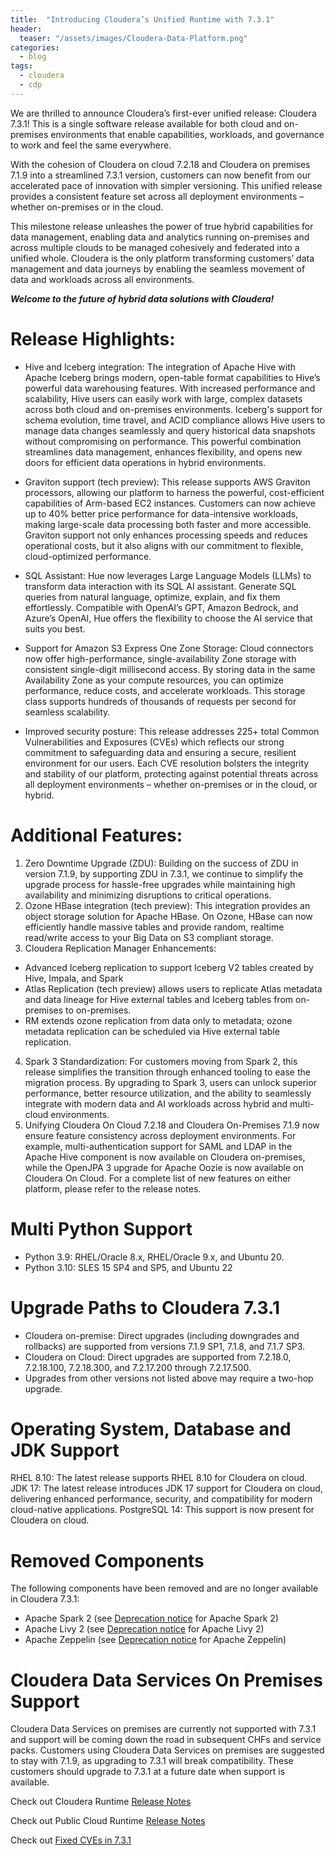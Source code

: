 ```yaml
---
title:  "Introducing Cloudera’s Unified Runtime with 7.3.1"
header:
  teaser: "/assets/images/Cloudera-Data-Platform.png"
categories: 
  - blog
tags:
  - cloudera
  - cdp
---
```


We are thrilled to announce Cloudera’s first-ever unified release: Cloudera 7.3.1!  This is a single software release available for both cloud and on-premises environments that enable capabilities, workloads, and governance to work and feel the same everywhere.

With the cohesion of Cloudera on cloud 7.2.18 and Cloudera on premises 7.1.9 into a streamlined 7.3.1 version, customers can now benefit from our accelerated pace of innovation with simpler versioning. This unified release provides a consistent feature set across all deployment environments – whether on-premises or in the cloud.

This milestone release unleashes the power of true hybrid capabilities for data management, enabling data and analytics running on-premises and across multiple clouds to be managed cohesively and federated into a unified whole. Cloudera is the only platform transforming customers’ data management and data journeys by enabling the seamless movement of data and workloads across all environments.

<b><i>Welcome to the future of hybrid data solutions with Cloudera!</i></b>

# Release Highlights:

- Hive and Iceberg integration: The integration of Apache Hive with Apache Iceberg brings modern, open-table format capabilities to Hive’s powerful data warehousing features. With increased performance and scalability, Hive users can easily work with large, complex datasets across both cloud and on-premises environments. Iceberg's support for schema evolution, time travel, and ACID compliance allows Hive users to manage data changes seamlessly and query historical data snapshots without compromising on performance. This powerful combination streamlines data management, enhances flexibility, and opens new doors for efficient data operations in hybrid environments.

- Graviton support (tech preview): This release supports AWS Graviton processors, allowing our platform to harness the powerful, cost-efficient capabilities of Arm-based EC2 instances. Customers can now achieve up to 40% better price performance for data-intensive workloads, making large-scale data processing both faster and more accessible. Graviton support not only enhances processing speeds and reduces operational costs, but it also aligns with our commitment to flexible, cloud-optimized performance.

- SQL Assistant:  Hue now leverages Large Language Models (LLMs) to transform data interaction with its SQL AI assistant. Generate SQL queries from natural language, optimize, explain, and fix them effortlessly. Compatible with OpenAI’s GPT, Amazon Bedrock, and Azure’s OpenAI, Hue offers the flexibility to choose the AI service that suits you best.

- Support for Amazon S3 Express One Zone Storage: Cloud connectors now offer high-performance, single-availability Zone storage with consistent single-digit millisecond access. By storing data in the same Availability Zone as your compute resources, you can optimize performance, reduce costs, and accelerate workloads. This storage class supports hundreds of thousands of requests per second for seamless scalability.

- Improved security posture: This release addresses 225+ total Common Vulnerabilities and Exposures (CVEs) which reflects our strong commitment to safeguarding data and ensuring a secure, resilient environment for our users. Each CVE resolution bolsters the integrity and stability of our platform, protecting against potential threats across all deployment environments – whether on-premises or in the cloud, or hybrid.

# Additional Features:
1. Zero Downtime Upgrade (ZDU):  Building on the success of ZDU in version 7.1.9, by supporting ZDU in 7.3.1, we continue to simplify the upgrade process for hassle-free upgrades while maintaining high availability and minimizing disruptions to critical operations. 
2. Ozone HBase integration (tech preview): This integration provides an object storage solution for Apache HBase. On Ozone, HBase can now efficiently handle massive tables and provide random, realtime read/write access to your Big Data on S3 compliant storage.
3. Cloudera Replication Manager Enhancements:
  - Advanced Iceberg replication to support Iceberg V2 tables created by Hive, Impala, and Spark
  - Atlas Replication (tech preview) allows users to replicate Atlas metadata and data lineage for Hive external tables and Iceberg tables from on-premises to on-premises.
  - RM extends ozone replication from data only to metadata; ozone metadata replication can be scheduled via Hive external table replication.
4. Spark 3 Standardization:  For customers moving from Spark 2, this release simplifies the transition through enhanced tooling to ease the migration process. By upgrading to Spark 3, users can unlock superior performance, better resource utilization, and the ability to seamlessly integrate with modern data and AI workloads across hybrid and multi-cloud environments.
5. Unifying Cloudera On Cloud 7.2.18 and Cloudera On-Premises 7.1.9 now ensure feature consistency across deployment environments. For example, multi-authentication support for SAML and LDAP in the Apache Hive component is now available on Cloudera on-premises, while the OpenJPA 3 upgrade for Apache Oozie is now available on Cloudera On Cloud. For a complete list of new features on either platform, please refer to the release notes.  

# Multi Python Support
- Python 3.9: RHEL/Oracle 8.x, RHEL/Oracle 9.x, and Ubuntu 20. 
- Python 3.10: SLES 15 SP4 and SP5, and Ubuntu 22

# Upgrade Paths to Cloudera 7.3.1
- Cloudera on-premise: Direct upgrades (including downgrades and rollbacks) are supported from versions 7.1.9 SP1, 7.1.8, and 7.1.7 SP3.
- Cloudera on Cloud: Direct upgrades are supported from 7.2.18.0, 7.2.18.100, 7.2.18.300, and 7.2.17.200 through 7.2.17.500.
- Upgrades from other versions not listed above may require a two-hop upgrade.   

# Operating System, Database and JDK Support
RHEL 8.10: The latest release supports RHEL 8.10 for Cloudera on cloud.
JDK 17:  The latest release introduces JDK 17 support for Cloudera on cloud, delivering enhanced performance, security, and compatibility for modern cloud-native applications.
PostgreSQL 14: This support is now present for Cloudera on cloud.

# Removed Components
The following components have been removed and are no longer available in Cloudera 7.3.1:
- Apache Spark 2 (see [Deprecation notice](https://docs.cloudera.com/cdp-private-cloud-base/7.1.9/runtime-release-notes/topics/rt-pvc-deprecated-spark2.html) for Apache Spark 2)
- Apache Livy 2 (see [Deprecation notice](https://docs.cloudera.com/cdp-private-cloud-base/7.3.1/private-release-notes/topics/rt-deprecated-livy2.html) for Apache Livy 2)
- Apache Zeppelin (see [Deprecation notice](https://docs.cloudera.com/cdp-private-cloud-base/7.3.1/private-release-notes/topics/rt-deprecated-livy2.html) for Apache Zeppelin)

# Cloudera Data Services On Premises Support
Cloudera Data Services on premises are currently not supported with 7.3.1 and support will be coming down the road in subsequent CHFs and service packs.  Customers using Cloudera Data Services on premises are suggested to stay with 7.1.9, as upgrading to 7.3.1 will break compatibility. These customers should upgrade to 7.3.1 at a future date when support is available.      



Check out Cloudera Runtime [Release Notes](https://docs.cloudera.com/cdp-private-cloud-base/7.3.1/private-release-notes/topics/rt-runtime-overview.html)

Check out Public Cloud Runtime [Release Notes](https://docs.cloudera.com/runtime/7.3.1/index.html)

Check out [Fixed CVEs in 7.3.1](https://docs.cloudera.com/cdp-private-cloud-base/7.3.1/private-release-notes/topics/fixed_common_vulnerabilities_exposures_731.html)